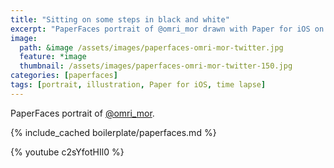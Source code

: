 ```yaml
---
title: "Sitting on some steps in black and white"
excerpt: "PaperFaces portrait of @omri_mor drawn with Paper for iOS on an iPad."
image: 
  path: &image /assets/images/paperfaces-omri-mor-twitter.jpg 
  feature: *image
  thumbnail: /assets/images/paperfaces-omri-mor-twitter-150.jpg
categories: [paperfaces]
tags: [portrait, illustration, Paper for iOS, time lapse]
---
```


PaperFaces portrait of [@omri_mor](https://twitter.com/omri_mor).

{% include_cached boilerplate/paperfaces.md %}

{% youtube c2sYfotHIl0 %}
